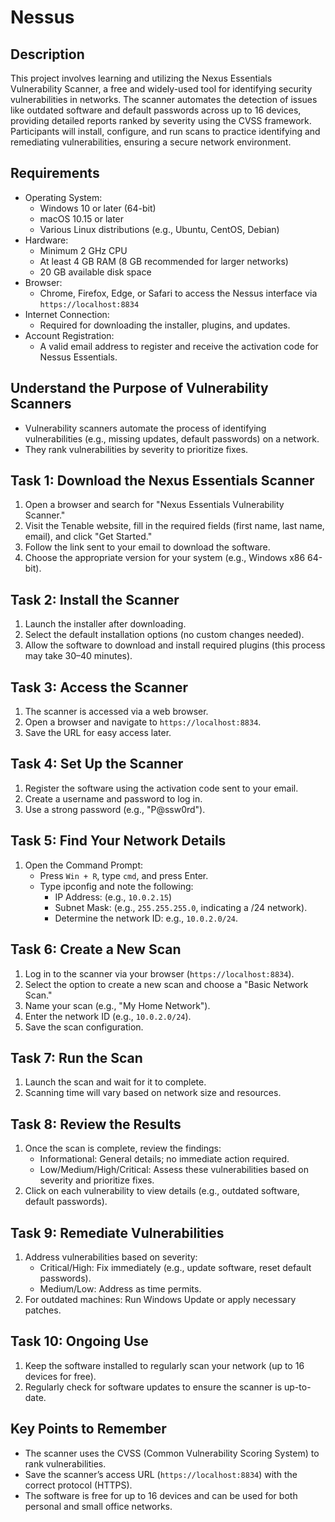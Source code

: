 <h1>Nessus</h1>

<h2>Description</h2>

<p>This project involves learning and utilizing the Nexus Essentials Vulnerability Scanner, a free and widely-used tool for identifying security vulnerabilities in networks. The scanner automates the detection of issues like outdated software and default passwords across up to 16 devices, providing detailed reports ranked by severity using the CVSS framework. Participants will install, configure, and run scans to practice identifying and remediating vulnerabilities, ensuring a secure network environment.</p>

<h2>Requirements</h2>

- Operating System:
  - Windows 10 or later (64-bit)
  - macOS 10.15 or later
  - Various Linux distributions (e.g., Ubuntu, CentOS, Debian)
- Hardware:
  - Minimum 2 GHz CPU
  - At least 4 GB RAM (8 GB recommended for larger networks)
  - 20 GB available disk space
- Browser:
  - Chrome, Firefox, Edge, or Safari to access the Nessus interface via ``https://localhost:8834``
- Internet Connection:
  - Required for downloading the installer, plugins, and updates.
- Account Registration:
  - A valid email address to register and receive the activation code for Nessus Essentials.

## Understand the Purpose of Vulnerability Scanners

- Vulnerability scanners automate the process of identifying vulnerabilities (e.g., missing updates, default passwords) on a network.
- They rank vulnerabilities by severity to prioritize fixes.

## Task 1: Download the Nexus Essentials Scanner

1. Open a browser and search for "Nexus Essentials Vulnerability Scanner."
2. Visit the Tenable website, fill in the required fields (first name, last name, email), and click "Get Started."
3. Follow the link sent to your email to download the software.
4. Choose the appropriate version for your system (e.g., Windows x86 64-bit).

## Task 2: Install the Scanner

1. Launch the installer after downloading.
2. Select the default installation options (no custom changes needed).
3. Allow the software to download and install required plugins (this process may take 30–40 minutes).

## Task 3: Access the Scanner

1. The scanner is accessed via a web browser.
2. Open a browser and navigate to ``https://localhost:8834``.
3. Save the URL for easy access later.

## Task 4: Set Up the Scanner

1. Register the software using the activation code sent to your email.
2. Create a username and password to log in.
3. Use a strong password (e.g., "P@ssw0rd").

## Task 5: Find Your Network Details

1. Open the Command Prompt:
   - Press ``Win + R``, type ``cmd``, and press Enter.
   - Type ipconfig and note the following:
     - IP Address: (e.g., ``10.0.2.15``)
     - Subnet Mask: (e.g., ``255.255.255.0``, indicating a /24 network).
     - Determine the network ID: e.g., ``10.0.2.0/24``.

## Task 6: Create a New Scan

1. Log in to the scanner via your browser (``https://localhost:8834``).
2. Select the option to create a new scan and choose a "Basic Network Scan."
3. Name your scan (e.g., "My Home Network").
4. Enter the network ID (e.g., ``10.0.2.0/24``).
5. Save the scan configuration.

## Task 7: Run the Scan

1. Launch the scan and wait for it to complete.
2. Scanning time will vary based on network size and resources.

## Task 8: Review the Results

1. Once the scan is complete, review the findings:
   - Informational: General details; no immediate action required.
   - Low/Medium/High/Critical: Assess these vulnerabilities based on severity and prioritize fixes.
2. Click on each vulnerability to view details (e.g., outdated software, default passwords).

## Task 9: Remediate Vulnerabilities

1. Address vulnerabilities based on severity:
   - Critical/High: Fix immediately (e.g., update software, reset default passwords).
   - Medium/Low: Address as time permits.
2. For outdated machines: Run Windows Update or apply necessary patches.

## Task 10: Ongoing Use

1. Keep the software installed to regularly scan your network (up to 16 devices for free).
2. Regularly check for software updates to ensure the scanner is up-to-date.

## Key Points to Remember

- The scanner uses the CVSS (Common Vulnerability Scoring System) to rank vulnerabilities.
- Save the scanner’s access URL (``https://localhost:8834``) with the correct protocol (HTTPS).
- The software is free for up to 16 devices and can be used for both personal and small office networks.
